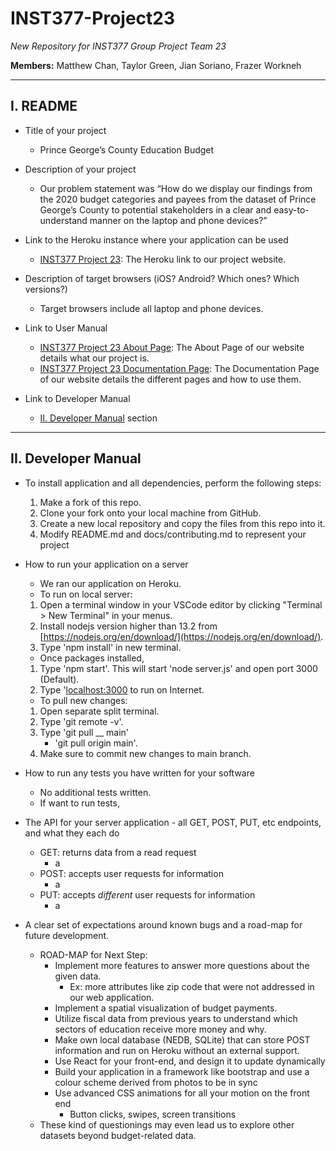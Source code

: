 # <a id='header'></a> INST377-Project23

*New Repository for INST377 Group Project Team 23*

**Members:** Matthew Chan, Taylor Green, Jian Soriano, Frazer Workneh

---
## <a id='readme'></a>I. README

* Title of your project
    - Prince George’s County Education Budget
* Description of your project
    - Our problem statement was “How do we display our findings from the 2020 budget categories and payees from the dataset of Prince George’s County to potential stakeholders in a clear and easy-to-understand manner on the laptop and phone devices?”
    
* Link to the Heroku instance where your application can be used
   - [INST377 Project 23](https://inst377-project23.herokuapp.com/): The Heroku link to our project website.
   
* Description of target browsers (iOS? Android? Which ones? Which versions?)
   - Target browsers include all laptop and phone devices.
   
* Link to User Manual
   - [INST377 Project 23 About Page](https://inst377-project23.herokuapp.com/about.html): The About Page of our website details what our project is. 
   - [INST377 Project 23 Documentation Page](https://inst377-project23.herokuapp.com/doc.html): The Documentation Page of our website details the different pages and how to use them. 
   
* Link to Developer Manual
   - [II. Developer Manual](#devmanual) section

---
## <a id='devmanual'></a>II. Developer Manual

* To install application and all dependencies, perform the following steps:
    1. Make a fork of this repo.
    1. Clone your fork onto your local machine from GitHub.
    1. Create a new local repository and copy the files from this repo into it.
    1. Modify README.md and docs/contributing.md to represent your project  

* How to run your application on a server
   - We ran our application on Heroku.
   - To run on local server:
   1. Open a terminal window in your VSCode editor by clicking "Terminal > New Terminal" in your menus.
   1. Install nodejs version higher than 13.2 from [https://nodejs.org/en/download/](https://nodejs.org/en/download/).
   1. Type 'npm install' in new terminal.
   - Once packages installed,
   1. Type 'npm start'. This will start 'node server.js' and open port 3000 (Default).
   1. Type '[localhost:3000](http://localhost:3000/) to run on Internet. 
   
   - To pull new changes:
   1. Open separate split terminal.
   1. Type 'git remote -v'.
   1. Type 'git pull __ main'
      - 'git pull origin main'.
   1. Make sure to commit new changes to main branch.
   
* How to run any tests you have written for your software
   - No additional tests written.
   - If want to run tests, 
   
* The API for your server application - all GET, POST, PUT, etc endpoints, and what they each do
   - GET: returns data from a read request
     - a
   - POST: accepts user requests for information
     - a
   - PUT: accepts *different* user requests for information
     - a
   
* A clear set of expectations around known bugs and a road-map for future development.
   - ROAD-MAP for Next Step: 
      - Implement more features to answer more questions about the given data.
        - Ex: more attributes like zip code that were not addressed in our web application.
      - Implement a spatial visualization of budget payments. 
      - Utilize fiscal data from previous years to understand which sectors of education receive more money and why.
      - Make own local database (NEDB, SQLite) that can store POST information and run on Heroku without an external support.
      - Use React for your front-end, and design it to update dynamically
      - Build your application in a framework like bootstrap and use a colour scheme derived from photos to be in sync
      - Use advanced CSS animations for all your motion on the front end
        - Button clicks, swipes, screen transitions
   - These kind of questionings may even lead us to explore other datasets beyond budget-related data. 

